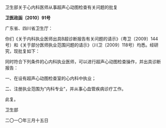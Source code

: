 卫生部关于心内科医师从事超声心动图检查有关问题的批复

**卫医政函〔2010〕91号**

广东省、四川省卫生厅：

你们《关于内科执业医师出具B超诊断报告有关问题的请示》（粤卫〔2009〕144号）和《关于部分医师执业范围问题的请示》（川卫〔2009〕118号）均悉。经研究，现批复如下：

同时符合下列条件的心内科执业医师，可以进行超声心动图检查操作，并出具诊断报告：

一、在设有超声心动图检查室的心内科中执业；

二、注册执业范围为"内科专业"，并从事心血管疾病诊疗工作。

此复。

卫生部

二〇一〇年三月十五日
